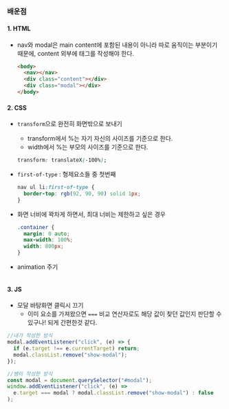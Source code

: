 ##

### 배운점

#### 1. HTML

- nav와 modal은 main content에 포함된 내용이 아니라 따로 움직이는 부분이기 때문에, content 외부에 태그를 작성해야 한다.

  ```html
  <body>
    <nav></nav>
    <div class="content"></div>
    <div class="modal"></div>
  </body>
  ```

#### 2. CSS

- `transform`으로 완전히 화면밖으로 보내기
  - transform에서 %는 자기 자신의 사이즈를 기준으로 한다.
  - width에서 %는 부모의 사이즈를 기준으로 한다.
  ```css
  transform: translateX(-100%);
  ```
- `first-of-type` : 형제요소들 중 첫번째
  ```css
  nav ul li:first-of-type {
    border-top: rgb(92, 90, 90) solid 1px;
  }
  ```
- 화면 너비에 꽉차게 하면서, 최대 너비는 제한하고 싶은 경우
  ```css
  .container {
    margin: 0 auto;
    max-width: 100%;
    width: 800px;
  }
  ```
- animation 주기

  ```css

  ```

#### 3. JS

- 모달 바탕화면 클릭시 끄기
  - 이미 요소를 가져왔으면 `===` 비교 연산자로도 해당 값이 찾던 값인지 판단할 수 있구나!
    되게 간편한것 같다.

```js
//내가 작성한 방식
modal.addEventListener("click", (e) => {
  if (e.target !== e.currentTarget) return;
  modal.classList.remove("show-modal");
});
```

```js
//쌤이 작성한 방식
const modal = document.querySelector("#modal");
window.addEventListener("click", (e) =>
  e.target === modal ? modal.classList.remove("show-modal") : false
);
```
